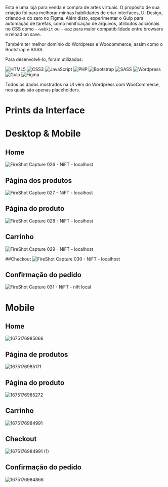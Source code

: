 Esta é uma loja para venda e compra de artes virtuais. O propósito de sua criação foi para melhorar minhas habilidades de criar interfaces, UI Design, criando-a do zero no Figma. Além disto, experimentar o Gulp para automação de tarefas, como minificação de arquivos, atributos adicionais no CSS como ```--webkit``` ou ```--moz``` para maior compatibilidade entre browsers e reload on save.

Também ter melhor domínio do Wordpress e Woocommerce, assim como o Bootstrap e SASS.

Para desenvolvê-lo, foram utilizados:

![HTML5](https://img.shields.io/badge/html5-%23E34F26.svg?style=for-the-badge&logo=html5&logoColor=white)
![CSS3](https://img.shields.io/badge/css3-%231572B6.svg?style=for-the-badge&logo=css3&logoColor=white)
![JavaScript](https://img.shields.io/badge/javascript-%23323330.svg?style=for-the-badge&logo=javascript&logoColor=%23F7DF1E)
![PHP](https://img.shields.io/badge/PHP-777BB4?style=for-the-badge&logo=php&logoColor=white)
![Bootstrap](https://img.shields.io/badge/Bootstrap-563D7C?style=for-the-badge&logo=bootstrap&logoColor=white)
![SASS](https://img.shields.io/badge/Sass-CC6699?style=for-the-badge&logo=sass&logoColor=white)
![Wordpress](https://img.shields.io/badge/Wordpress-21759B?style=for-the-badge&logo=wordpress&logoColor=white)
![Gulp](https://img.shields.io/badge/Gulp-CF4647?style=for-the-badge&logo=gulp&logoColor=white)
![Figma](https://img.shields.io/badge/figma-%23F24E1E.svg?style=for-the-badge&logo=figma&logoColor=white)

Todos os dados mostrados na UI vêm do Wordpress com WooCommerce, nos quais são apenas placeholders.

# Prints da Interface 
# Desktop & Mobile

## Home
![FireShot Capture 026 - NiFT - localhost](https://user-images.githubusercontent.com/86968853/216057439-7189ab80-986c-4bb1-b39a-7fcbc5187f76.png)

## Página dos produtos
![FireShot Capture 027 - NiFT - localhost](https://user-images.githubusercontent.com/86968853/216057473-94fd1755-c907-4ce2-9cc6-f7ed5e9053db.png)

## Página do produto
![FireShot Capture 028 - NiFT - localhost](https://user-images.githubusercontent.com/86968853/216057529-95e89a4c-27ed-45ce-905b-6b46a8a2bbb9.png)

## Carrinho
![FireShot Capture 029 - NiFT - localhost](https://user-images.githubusercontent.com/86968853/216057558-0be24377-32f3-47d6-8219-c06342cc8f39.png)

##Checkout
![FireShot Capture 030 - NiFT - localhost](https://user-images.githubusercontent.com/86968853/216057587-3cb27e09-b0ca-4299-bc92-a5068464f4a5.png)

## Confirmação do pedido
![FireShot Capture 031 - NiFT - nift local](https://user-images.githubusercontent.com/86968853/216057634-9245960a-4c05-4b15-b0ad-65667f745001.png)

# Mobile

## Home
![1675176985066](https://user-images.githubusercontent.com/86968853/216058106-1659dd16-4cb4-4f3e-8d0b-ee311ae519b3.jpg)

## Página de produtos
![1675176985171](https://user-images.githubusercontent.com/86968853/216058520-82e8cec4-57f2-43b6-8a75-a7cc58cfba57.jpg)

## Página do produto
![1675176985272](https://user-images.githubusercontent.com/86968853/216058700-aa640adb-6704-4fd5-af3d-e2c252639325.jpg)

## Carrinho
![1675176984991](https://user-images.githubusercontent.com/86968853/216058758-a174fbee-b185-4dca-9674-0995496681e5.jpg)

## Checkout
![1675176984991 (1)](https://user-images.githubusercontent.com/86968853/216058800-8101a3ce-c22e-4054-91a7-535e9a44b024.jpg)

## Confirmação do pedido
![1675176984866](https://user-images.githubusercontent.com/86968853/216058868-f8a9119b-0d6f-4a5e-9103-560e98844307.jpg)




